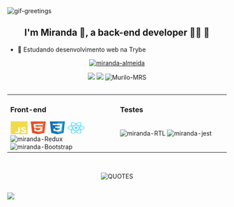 
<img src="https://rishavanand.github.io/static/images/greetings.gif" alt="gif-greetings"/>

<h2 align="center">I'm Miranda 👋, a back-end developer 👨‍💻 🚀</h2>

- 🌱 Estudando desenvolvimento web na Trybe

<div align="center">
  <p> <a href="https://github.com/ryo-ma/github-profile-trophy"><img src="https://github-profile-trophy.vercel.app/?username=miranda-almeida&theme=synthwave" alt="miranda-almeida" /></a> </p>
  <img height="180em" src="https://github-readme-stats.vercel.app/api?username=miranda-almeida&show_icons=true&theme=synthwave&include_all_commits=true&count_private=true"/>
  <img height="180em" src="https://github-readme-stats.vercel.app/api/top-langs/?username=miranda-almeida&layout=compact&langs_count=7&theme=synthwave"/>
  <img height="180em" src="https://github-readme-streak-stats.herokuapp.com?user=miranda-almeida&theme=synthwave&date_format=j%20M%5B%20Y%5D&fire=DD2727)](https://git.io/streak-stats" alt="Murilo-MRS" /><br/>
</div>

<div align="center" style="display: inline-block"><br>
<table><tr><td valign="top" width="49%"> 
<h3>Front-end</h3>
  <img align="center" alt="miranda-Js" height="30" width="40" src="https://raw.githubusercontent.com/devicons/devicon/master/icons/javascript/javascript-plain.svg">
  <img align="center" alt="miranda-HTML" height="30" width="40" src="https://raw.githubusercontent.com/devicons/devicon/master/icons/html5/html5-original.svg">
  <img align="center" alt="miranda-CSS" height="30" width="40" src="https://raw.githubusercontent.com/devicons/devicon/master/icons/css3/css3-original.svg">
  <img align="center" alt="miranda-Reactjs" height="30" width="40" src="https://raw.githubusercontent.com/devicons/devicon/master/icons/react/react-original.svg">
  <img align="center" alt="miranda-Redux" height="30" width="40" src="https://cdn.jsdelivr.net/gh/devicons/devicon/icons/redux/redux-original.svg">
  <img align="center" alt="miranda-Bootstrap" height="30" width="40" src="https://cdn.jsdelivr.net/gh/devicons/devicon/icons/bootstrap/bootstrap-original-wordmark.svg">
</div>
</td><td valign="top" width="49%">
<h3>Testes</h3>
<div align="center" style="display: inline-block"><br>
  <img align="center" alt="miranda-RTL" height="30" width="40" src="https://testing-library.com/img/octopus-128x128.png">
  <img align="center" alt="miranda-jest" height="30" width="40" src="https://cdn.jsdelivr.net/gh/devicons/devicon/icons/jest/jest-plain.svg">
</div>
</td></tr></table>  
</div>

  ##
  
 <div align="center">
 
 ![QUOTES](https://quotier.vercel.app/quote)
 </div>
 
  ##
 
<div> 
  <a href="https://www.linkedin.com/in/miranda-almeida" target="_blank"><img src="https://img.shields.io/badge/-LinkedIn-%230077B5?style=for-the-badge&logo=linkedin&logoColor=white" target="_blank"></a> 
</div>
